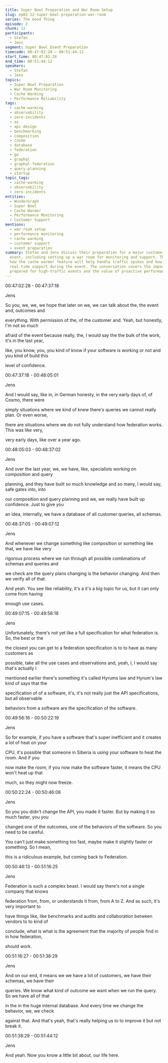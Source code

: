 ```yaml
---
title: Super Bowl Preparation and War Room Setup
slug: ep02-12-super-bowl-preparation-war-room
series: The Good Thing
episode: 2
chunk: 12
participants:
  - Stefan
  - Jens
segment: Super Bowl Event Preparation
timecode: 00:47:02:28 – 00:51:44:12
start_time: 00:47:02:28
end_time: 00:51:44:12
speakers:
  - Stefan
  - Jens
topics:
  - Super Bowl Preparation
  - War Room Monitoring
  - Cache Warming
  - Performance Reliability
tags:
  - cache-warming
  - observability
  - zero-incidents
  - ai
  - api-design
  - benchmarking
  - composition
  - cosmo
  - database
  - federation
  - go
  - graphql
  - graphql-federation
  - query-planning
  - startup
topic_tags:
  - cache-warming
  - observability
  - zero-incidents
entities:
  - WunderGraph
  - Super Bowl
  - Cache Warmer
  - Performance Monitoring
  - Customer Support
mentions:
  - war room setup
  - performance monitoring
  - cache warming
  - customer support
  - event preparation
summary: Stefan and Jens discuss their preparation for a major customer's Super Bowl
  event, including setting up a war room for monitoring and support. They explain
  how the cache warmer feature will help handle traffic spikes and how they'll provide
  real-time support during the event. The conversation covers the importance of being
  prepared for high-traffic events and the value of proactive performance optimization.
---
```


00:47:02:28 - 00:47:37:18

Jens

So you, we, we, we hope that later on we, we can talk about the, the event and, outcomes and

everything. With permission of the, of the customer and. Yeah, but honestly, I'm not so much

afraid of the event because really, the, I would say the the bulk of the work, it's in the last year,

like, you know, you, you kind of know if your software is working or not and you kind of build this

level of confidence.

00:47:37:18 - 00:48:05:01

Jens

And I would say, like in, in German honesty, in the very early days of, of Cosmo, there were

simply situations where we kind of knew there's queries we cannot really plan. Or even worse,

there are situations where we do not fully understand how federation works. This was like very,

very early days, like over a year ago.

00:48:05:03 - 00:48:37:02

Jens

And over the last year, we, we have, like, specialists working on composition and query

planning, and they have built so much knowledge and so many, I would say, safe gates into, into

our composition and query planning and we, we really have built up confidence. Just to give you

an idea, internally, we have a database of all customer queries, all schemas.

00:48:37:05 - 00:49:07:12

Jens

And whenever we change something like composition or something like that, we have like very

rigorous process where we run through all possible combinations of schemas and queries and

we check are the query plans changing is the behavior changing. And then we verify all of that.

And yeah. You see like reliability, it's a it's a big topic for us, but it can only come from having

enough use cases.

00:49:07:15 - 00:49:56:16

Jens

Unfortunately, there's not yet like a full specification for what federation is. So, the best or the

the closest you can get to a federation specification is to to have as many customers as

possible, take all the use cases and observations and, yeah, I, I would say that's actually I

mentioned earlier there's something it's called Hyrums law and Hyrum's law kind of says that the

specification of of a software, it's, it's not really just the API specifications, but all observable

behaviors from a software are the specification of the software.

00:49:56:16 - 00:50:22:19

Jens

So for example, if you have a software that's super inefficient and it creates a lot of heat on your

CPU, it's possible that someone in Siberia is using your software to heat the room. And if you

now make the room, if you now make the software faster, it means the CPU won't heat up that

much, so they might now freeze.

00:50:22:24 - 00:50:46:08

Jens

So you you didn't change the API, you made it faster. But by making it so much faster, you you

changed one of the outcomes, one of the behaviors of the software. So you need to be careful.

You can't just make something too fast, maybe make it slightly faster or something. So I mean,

this is a ridiculous example, but coming back to Federation.

00:50:46:13 - 00:51:16:25

Jens

Federation is such a complex beast. I would say there's not a single company that knows

federation from, from, or understands it from, from A to Z. And as such, it's very important to

have things like, like benchmarks and audits and collaboration between vendors to to kind of

conclude, what is what is the agreement that the majority of people find in in how federation,

should work.

00:51:16:27 - 00:51:38:29

Jens

And on our end, it means we we have a lot of customers, we have their schemas, we have their

queries. We know what kind of outcome we want when we run the query. So we have all of that

in the in the huge internal database. And every time we change the behavior, we, we check

against that. And that's yeah, that's really helping us to to improve it but not break it.

00:51:38:29 - 00:51:44:12

Jens

And yeah. Now you know a little bit about, our life here. 